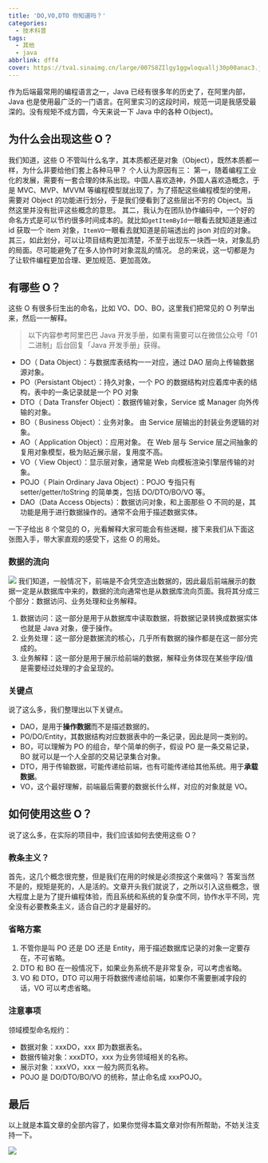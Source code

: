 ```yaml
---
title: 'DO,VO,DTO 你知道吗？'
categories:
  - 技术科普
tags:
  - 其他
  - java
abbrlink: dff4
cover: https://tva1.sinaimg.cn/large/007S8ZIlgy1ggwloquallj30p00anac3.jpg
---
```


作为后端最常用的编程语言之一，Java 已经有很多年的历史了，在阿里内部，Java 也是使用最广泛的一门语言。在阿里实习的这段时间，规范一词是我感受最深的。没有规矩不成方圆，今天来说一下 Java 中的各种 O(bject)。

## 为什么会出现这些 O？

我们知道，这些 O 不管叫什么名字，其本质都还是对象（Object），既然本质都一样，为什么非要给他们套上各种马甲？
个人认为原因有三：
第一，随着编程工业化的发展，需要有一套合理的体系出现。中国人喜欢造神，外国人喜欢造概念，于是 MVC、MVP、MVVM 等编程模型就出现了，为了搭配这些编程模型的使用，需要对 Object 的功能进行划分，于是我们便看到了这些层出不穷的 Object。当然这里并没有批评这些概念的意思。
其二，我认为在团队协作编码中，一个好的命名方式是可以节约很多时间成本的。就比如`getItemById`一眼看去就知道是通过 id 获取一个 item 对象，`ItemVO`一眼看去就知道是前端透出的 json 对应的对象。
其三，如此划分，可以让项目结构更加清楚，不至于出现东一块西一块，对象乱扔的局面。尽可能避免了在多人协作时对象混乱的情况。
总的来说，这一切都是为了让软件编程更加合理、更加规范、更加高效。

## 有哪些 O？

这些 O 有很多衍生出的命名，比如 VO、DO、BO，这里我们把常见的 O 列举出来，然后一一解释。

> 以下内容参考阿里巴巴 Java 开发手册，如果有需要可以在微信公众号「01 二进制」后台回复「Java 开发手册」获得。

- DO（ Data Object）：与数据库表结构一一对应，通过 DAO 层向上传输数据源对象。
- PO（Persistant Object）：持久对象，一个 PO 的数据结构对应着库中表的结构，表中的一条记录就是一个 PO 对象
- DTO（ Data Transfer Object）：数据传输对象，Service 或 Manager 向外传输的对象。
- BO（ Business Object）：业务对象。 由 Service 层输出的封装业务逻辑的对象。
- AO（ Application Object）：应用对象。 在 Web 层与 Service 层之间抽象的复用对象模型，极为贴近展示层，复用度不高。
- VO（ View Object）：显示层对象，通常是 Web 向模板渲染引擎层传输的对象。
- POJO（ Plain Ordinary Java Object）：POJO 专指只有 setter/getter/toString 的简单类，包括 DO/DTO/BO/VO 等。
- DAO（Data Access Objects）：数据访问对象，和上面那些 O 不同的是，其功能是用于进行数据操作的。通常不会用于描述数据实体。

一下子给出 8 个常见的 O，光看解释大家可能会有些迷糊，接下来我们从下面这张图入手，带大家直观的感受下，这些 O 的用处。

### 数据的流向

![](https://cdn.nlark.com/yuque/0/2020/png/1711761/1595147072886-bfb41912-9c98-4bc0-9918-5b246e0947b1.png#align=left&display=inline&height=417&margin=%5Bobject%20Object%5D&name=image.png&originHeight=417&originWidth=1410&size=56452&status=done&style=none&width=1410)
我们知道，一般情况下，前端是不会凭空造出数据的，因此最后前端展示的数据一定是从数据库中来的，数据的流向通常也是从数据库流向页面。我将其分成三个部分：数据访问、业务处理和业务解释。

1. 数据访问：这一部分是用于从数据库中读取数据，将数据记录转换成数据实体也就是 Java 对象，便于操作。
1. 业务处理：这一部分是数据流的核心，几乎所有数据的操作都是在这一部分完成的。
1. 业务解释：这一部分是用于展示给前端的数据，解释业务体现在某些字段/值是需要经过处理的才会呈现的。

### 关键点

说了这么多，我们整理出以下关键点。

- DAO，是用于**操作数据**而不是描述数据的。
- PO/DO/Entity，其数据结构对应数据表中的一条记录，因此是同一类别的。
- BO，可以理解为 PO 的组合，举个简单的例子，假设 PO 是一条交易记录，BO 就可以是一个人全部的交易记录集合对象。
- DTO，用于传输数据，可能传递给前端，也有可能传递给其他系统。用于**承载数据**。
- VO，这个最好理解，前端最后需要的数据长什么样，对应的对象就是 VO。

## 如何使用这些 O？

说了这么多，在实际的项目中，我们应该如何去使用这些 O？

### 教条主义？

首先，这几个概念很完整，但是我们在用的时候是必须按这个来做吗？
答案当然不是的，规矩是死的，人是活的。文章开头我们就说了，之所以引入这些概念，很大程度上是为了提升编程体验，而且系统和系统的复杂度不同，协作水平不同，完全没有必要教条主义，适合自己的才是最好的。

### 省略方案

1. 不管你是叫 PO 还是 DO 还是 Entity，用于描述数据库记录的对象一定要存在，不可省略。
1. DTO 和 BO 在一般情况下，如果业务系统不是非常复杂，可以考虑省略。
1. VO 和 DTO，DTO 可以用于将数据传递给前端，如果你不需要删减字段的话，VO 可以考虑省略。

### 注意事项

领域模型命名规约：

- 数据对象：xxxDO，xxx 即为数据表名。
- 数据传输对象：xxxDTO，xxx 为业务领域相关的名称。
- 展示对象：xxxVO，xxx 一般为网页名称。
- POJO 是 DO/DTO/BO/VO 的统称，禁止命名成 xxxPOJO。

## 最后

以上就是本篇文章的全部内容了，如果你觉得本篇文章对你有所帮助，不妨关注支持一下。

![](https://tva1.sinaimg.cn/large/007S8ZIlly1ggwldeh16tj30go0goabc.jpg)
